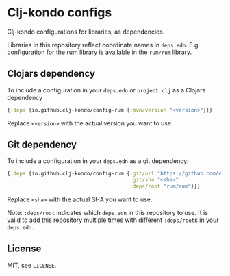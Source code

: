 # Clj-kondo configs

Clj-kondo configurations for libraries, as dependencies.

Libraries in this repository reflect coordinate names in
`deps.edn`. E.g. configuration for the [rum](https://github.com/tonsky/rum)
library is available in the `rum/rum` library.

## Clojars dependency

To include a configuration in your `deps.edn` or `project.clj` as a Clojars dependency

``` clojure
{:deps {io.github.clj-kondo/config-rum {:mvn/version "<version>"}}}
```

Replace `<version>` with the actual version you want to use.

## Git dependency

To include a configuration in your `deps.edn` as a git dependency:

``` clojure
{:deps {io.github.clj-kondo/config-rum {:git/url "https://github.com/clj-kondo/clj-kondo.configs"
                                        :git/sha "<sha>"
                                        :deps/root "rum/rum"}}}

```

Replace `<sha>` with the actual SHA you want to use.

Note: `:deps/root` indicates which `deps.edn` in this repository to use.
It is valid to add this repository multiple times with different `:deps/root`s in your `deps.edn`.

## License

MIT, see `LICENSE`.
